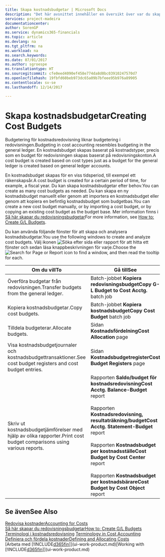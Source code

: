 ```yaml
---
title: Skapa kostnadsbudgetar | Microsoft Docs
description: "Det här avsnittet innehåller en översikt över var du skapar och analyserar kostnadsbudgetar."
services: project-madeira
documentationcenter: 
author: SorenGP
ms.service: dynamics365-financials
ms.topic: article
ms.devlang: na
ms.tgt_pltfrm: na
ms.workload: na
ms.search.keywords: 
ms.date: 07/01/2017
ms.author: sgroespe
ms.translationtype: HT
ms.sourcegitcommit: cfe0eed4090ef458e774da8d0bc03910247570d7
ms.openlocfilehash: 19fbfd60beb973dc65a09b7bfeee95b976a89905
ms.contentlocale: sv-se
ms.lasthandoff: 12/14/2017

---
```

# <a name="creating-cost-budgets"></a><span data-ttu-id="e86ff-103">Skapa kostnadsbudgetar</span><span class="sxs-lookup"><span data-stu-id="e86ff-103">Creating Cost Budgets</span></span>
<span data-ttu-id="e86ff-104">Budgetering för kostnadsredovisning liknar budgetering i redovisningen.</span><span class="sxs-lookup"><span data-stu-id="e86ff-104">Budgeting in cost accounting resembles budgeting in the general ledger.</span></span> <span data-ttu-id="e86ff-105">En kostnadsbudget skapas baserat på kostnadstyper, precis som en budget för redovisningen skapas baserat på redovisningskonton.</span><span class="sxs-lookup"><span data-stu-id="e86ff-105">A cost budget is created based on cost types just as a budget for the general ledger is created based on general ledger accounts.</span></span>  

<span data-ttu-id="e86ff-106">En kostnadsbudget skapas för en viss tidsperiod, till exempel ett räkenskapsår.</span><span class="sxs-lookup"><span data-stu-id="e86ff-106">A cost budget is created for a certain period of time, for example, a fiscal year.</span></span> <span data-ttu-id="e86ff-107">Du kan skapa kostnadsbudgetar efter behov.</span><span class="sxs-lookup"><span data-stu-id="e86ff-107">You can create as many cost budgets as needed.</span></span> <span data-ttu-id="e86ff-108">Du kan skapa en ny kostnadsbudget manuellt eller genom att importera en kostnadsbudget eller genom att kopiera en befintlig kostnadsbudget som budgetbas.</span><span class="sxs-lookup"><span data-stu-id="e86ff-108">You can create a new cost budget manually, or by importing a cost budget, or by copying an existing cost budget as the budget base.</span></span> <span data-ttu-id="e86ff-109">Mer information finns i [Så här skapar du redovisningsbudgetar](finance-how-create-budgets.md)</span><span class="sxs-lookup"><span data-stu-id="e86ff-109">For more information, see [How to: Create G/L Budgets](finance-how-create-budgets.md).</span></span>

<span data-ttu-id="e86ff-110">Du kan använda följande fönster för att skapa och analysera kostnadsbudgetar.</span><span class="sxs-lookup"><span data-stu-id="e86ff-110">You use the following windows to create and analyze cost budgets.</span></span> <span data-ttu-id="e86ff-111">Välj ikonen ![Söka efter sida eller rapport](media/ui-search/search_small.png "ikonen Söka efter sida eller rapport") för att hitta ett fönster och sedan läsa knappbeskrivningen för varje.</span><span class="sxs-lookup"><span data-stu-id="e86ff-111">Choose the ![Search for Page or Report](media/ui-search/search_small.png "Search for Page or Report icon") icon to find a window, and then read the tooltip for each.</span></span>

|<span data-ttu-id="e86ff-112">Om du vill</span><span class="sxs-lookup"><span data-stu-id="e86ff-112">To</span></span>|<span data-ttu-id="e86ff-113">Gå till</span><span class="sxs-lookup"><span data-stu-id="e86ff-113">See</span></span>|  
|--------|---------|  
|<span data-ttu-id="e86ff-114">Överföra budgetar från redovisningen.</span><span class="sxs-lookup"><span data-stu-id="e86ff-114">Transfer budgets from the general ledger.</span></span>|<span data-ttu-id="e86ff-115">Batch-jobbet **Kopiera redovisningsbudget**</span><span class="sxs-lookup"><span data-stu-id="e86ff-115">**Copy G-L Budget to Cost Acctg.** batch job</span></span>|  
|<span data-ttu-id="e86ff-116">Kopiera kostnadsbudgetar.</span><span class="sxs-lookup"><span data-stu-id="e86ff-116">Copy cost budgets.</span></span>|<span data-ttu-id="e86ff-117">Batch-jobbet **Kopiera kostnadsbudget**</span><span class="sxs-lookup"><span data-stu-id="e86ff-117">**Copy Cost Budget** batch job</span></span>|  
|<span data-ttu-id="e86ff-118">Tilldela budgeterar.</span><span class="sxs-lookup"><span data-stu-id="e86ff-118">Allocate budgets.</span></span>|<span data-ttu-id="e86ff-119">Sidan **Kostnadsfördelning**</span><span class="sxs-lookup"><span data-stu-id="e86ff-119">**Cost Allocation** page</span></span>|  
|<span data-ttu-id="e86ff-120">Visa kostnadsbudgetjournaler och kostnadsbudgettransaktioner.</span><span class="sxs-lookup"><span data-stu-id="e86ff-120">See cost budget registers and cost budget entries.</span></span>|<span data-ttu-id="e86ff-121">Sidan **Kostnadsbudgetregister**</span><span class="sxs-lookup"><span data-stu-id="e86ff-121">**Cost Budget Registers** page</span></span>|  
|<span data-ttu-id="e86ff-122">Skriv ut kostnadsbudgetjämförelser med hjälp av olika rapporter.</span><span class="sxs-lookup"><span data-stu-id="e86ff-122">Print cost budget comparisons using various reports.</span></span>|<span data-ttu-id="e86ff-123">Rapporten **Saldo/budget för kostnadsredovisning**</span><span class="sxs-lookup"><span data-stu-id="e86ff-123">**Cost Acctg. Balance-Budget** report</span></span><br /><br /> <span data-ttu-id="e86ff-124">Rapporten **Kostnadsredovisning, resultaträkning/budget**</span><span class="sxs-lookup"><span data-stu-id="e86ff-124">**Cost Acctg. Statement-Budget** report</span></span><br /><br /> <span data-ttu-id="e86ff-125">Rapporten **Kostnadsbudget per kostnadsställe**</span><span class="sxs-lookup"><span data-stu-id="e86ff-125">**Cost Budget by Cost Center** report</span></span><br /><br /> <span data-ttu-id="e86ff-126">Rapporten **Kostnadsbudget per kostnadsbärare**</span><span class="sxs-lookup"><span data-stu-id="e86ff-126">**Cost Budget by Cost Object** report</span></span>|  

## <a name="see-also"></a><span data-ttu-id="e86ff-127">Se även</span><span class="sxs-lookup"><span data-stu-id="e86ff-127">See Also</span></span>  
[<span data-ttu-id="e86ff-128">Redovisa kostnader</span><span class="sxs-lookup"><span data-stu-id="e86ff-128">Accounting for Costs</span></span>](finance-manage-cost-accounting.md)  
[<span data-ttu-id="e86ff-129">Så här skapar du redovisningsbudgetar</span><span class="sxs-lookup"><span data-stu-id="e86ff-129">How to: Create G/L Budgets</span></span>](finance-how-create-budgets.md)  
<span data-ttu-id="e86ff-130">[Terminologi i kostnadsredovisning](finance-terminology-in-cost-accounting.md) </span><span class="sxs-lookup"><span data-stu-id="e86ff-130">[Terminology in Cost Accounting](finance-terminology-in-cost-accounting.md) </span></span>  
[<span data-ttu-id="e86ff-131">Definiera och fördela kostnader</span><span class="sxs-lookup"><span data-stu-id="e86ff-131">Defining and Allocating Costs</span></span>](finance-define-and-allocate-costs.md)  
<span data-ttu-id="e86ff-132">[Arbeta med [!INCLUDE[d365fin](includes/d365fin_md.md)]](ui-work-product.md)</span><span class="sxs-lookup"><span data-stu-id="e86ff-132">[Working with [!INCLUDE[d365fin](includes/d365fin_md.md)]](ui-work-product.md)</span></span>

